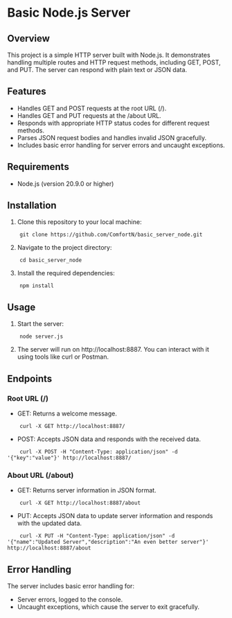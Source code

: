 # Basic Node.js Server

## Overview

This project is a simple HTTP server built with Node.js. It demonstrates handling multiple routes and HTTP request methods, including GET, POST, and PUT. The server can respond with plain text or JSON data.

## Features

* Handles GET and POST requests at the root URL (/).
* Handles GET and PUT requests at the /about URL.
* Responds with appropriate HTTP status codes for different request methods.
* Parses JSON request bodies and handles invalid JSON gracefully.
* Includes basic error handling for server errors and uncaught exceptions.


## Requirements

* Node.js (version 20.9.0 or higher)

## Installation

1. Clone this repository to your local machine:

```
    git clone https://github.com/ComfortN/basic_server_node.git
```


2. Navigate to the project directory:

```
    cd basic_server_node
```


3. Install the required dependencies:

```
    npm install
```


## Usage

1. Start the server:

```
    node server.js
```

2. The server will run on http://localhost:8887. You can interact with it using tools like curl or Postman.


## Endpoints

### Root URL (/)

* GET: Returns a welcome message.

```
    curl -X GET http://localhost:8887/
```


* POST: Accepts JSON data and responds with the received data.

```
    curl -X POST -H "Content-Type: application/json" -d '{"key":"value"}' http://localhost:8887/
```

### About URL (/about)

* GET: Returns server information in JSON format.

```
    curl -X GET http://localhost:8887/about
```

* PUT: Accepts JSON data to update server information and responds with the updated data.

```
    curl -X PUT -H "Content-Type: application/json" -d '{"name":"Updated Server","description":"An even better server"}' http://localhost:8887/about
```


## Error Handling

The server includes basic error handling for:

* Server errors, logged to the console.
* Uncaught exceptions, which cause the server to exit gracefully.


